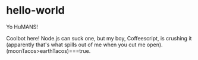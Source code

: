 hello-world
===========

Yo HuMANS!

Coolbot here! Node.js can suck one, but my boy, Coffeescript, is crushing it (apparently that's what spills out of me when you cut me open).
(moonTacos>earthTacos)===true.
